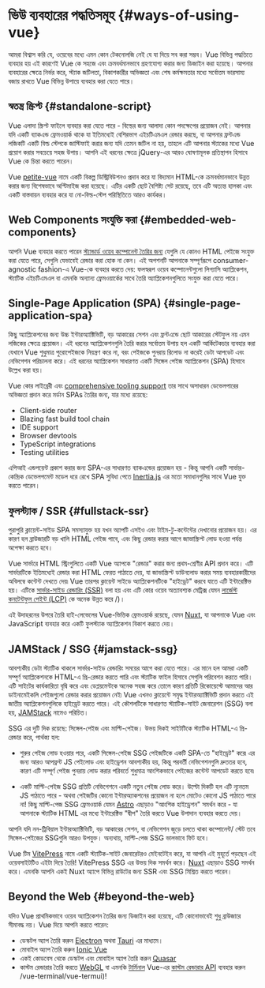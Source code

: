 # ভিউ ব্যবহারের পদ্ধতিসমূহ {#ways-of-using-vue}

আমরা বিশ্বাস করি যে, ওয়েবের মধ্যে এমন কোন টেকনোলজি নেই যে যা দিয়ে সব করা সম্ভব। Vue বিভিন্ন পদ্ধতিতে ব্যবহার হয় এই কারণেই Vue কে সহজে এবং ক্রমবর্ধমানভাবে গ্রহণযোগ্য করার জন্য ডিজাইন করা হয়েছে। আপনার ব্যবহারের ক্ষেত্রে নির্ভর করে, স্ট্যাক জটিলতা, বিকাশকারীর অভিজ্ঞতা এবং শেষ কর্মক্ষমতার মধ্যে সর্বোত্তম ভারসাম্য বজায় রাখতে Vue বিভিন্ন উপায়ে ব্যবহার করা যেতে পারে।
## স্বতন্ত্র স্ক্রিপ্ট {#standalone-script}

Vue এলাদা স্ক্রিপ্ট ফাইলে ব্যবহার করা যেতে পারে - বিল্ডের জন্য আলাদা কোন পদক্ষেপের প্রয়োজন নেই। আপনার যদি একটি ব্যাকএন্ড ফ্রেমওয়ার্ক থাকে যা ইতিমধ্যেই বেশিরভাগ এইচটিএমএল রেন্ডার করছে, বা আপনার ফ্রন্টএন্ড লজিকটি একটি বিল্ড স্টেপকে জাস্টিফাই করার জন্য যদি তেমন জটিল না হয়, তাহলে এটি আপনার স্ট্যাকের মধ্যে Vue প্রয়োগ করার সবচেয়ে সহজ উপায়। আপনি এই ধরনের ক্ষেত্রে jQuery-এর আরও ঘোষণামূলক প্রতিস্থাপন হিসাবে Vue কে চিন্তা করতে পারেন।

Vue [petite-vue](https://github.com/vuejs/petite-vue) নামে একটি বিকল্প ডিস্ট্রিবিউশনও প্রদান করে যা বিদ্যমান HTML-কে ক্রমবর্ধমানভাবে উন্নত করার জন্য বিশেষভাবে অপ্টিমাইজ করা হয়েছে। এটির একটি ছোট বৈশিষ্ট্য সেট রয়েছে, তবে এটি অত্যন্ত হালকা এবং একটি বাস্তবায়ন ব্যবহার করে যা নো-বিল্ড-স্টেপ পরিস্থিতিতে আরও কার্যকর। 

## Web Components সংযুক্তি করা {#embedded-web-components}

আপনি Vue ব্যবহার করতে পারেন [স্ট্যান্ডার্ড ওয়েব কম্পোনেন্ট তৈরির জন্য](/guide/extras/web-components) যেগুলি যে কোনও HTML পেইজে সংযুক্ত করা যেতে পারে, সেগুলি যেভাবেই রেন্ডার করা হোক না কেন। এই অপশনটি আপনাকে সম্পূর্ণরূপে consumer-agnostic fashion-এ  Vue-কে ব্যবহার করতে দেয়: ফলস্বরূপ ওয়েব কম্পোনেন্টগুলো লিগ্যাসি অ্যাপ্লিকেশন, স্ট্যাটিক এইচটিএমএল বা এমনকি অন্যান্য ফ্রেমওয়ার্কের সাথে তৈরি অ্যাপ্লিকেশনগুলিতে সংযুক্ত করা যেতে পারে।

## Single-Page Application (SPA) {#single-page-application-spa}

কিছু অ্যাপ্লিকেশনের জন্য উচ্চ ইন্টারঅ্যাক্টিভিটি, বড় আকারের সেশন এবং ফ্রন্টএন্ডে ছোট আকারের স্টেটফুল নয় এমন লজিকের ক্ষেত্রে প্রয়োজন। এই ধরনের অ্যাপ্লিকেশনগুলি তৈরি করার সর্বোত্তম উপায় হল একটি আর্কিটেকচার ব্যবহার করা যেখানে Vue শুধুমাত্র পুরোপেইজকে নিয়ন্ত্রণ করে না, বরং পেইজকে পুনরায় রিলোড না করেই ডেটা আপডেট এবং নেভিগেশন পরিচালনা করে। এই ধরনের অ্যাপ্লিকেশন সাধারণত একটি সিঙ্গেল পেইজ অ্যাপ্লিকেশন (SPA) হিসাবে উল্লেখ করা হয়।

Vue কোর লাইব্রেরী এবং [comprehensive tooling support](/guide/scaling-up/tooling) তার সাথে অসাধারন ডেভেলপারের অভিজ্ঞতা প্রদান করে মর্ডান SPAs তৈরির জন্য, যার মধ্যে রয়েছে:

- Client-side router
- Blazing fast build tool chain
- IDE support
- Browser devtools
- TypeScript integrations
- Testing utilities

এপিআই এন্ডপয়েন্ট প্রকাশ করার জন্য SPA-এর সাধারণত ব্যাকএন্ডের প্রয়োজন হয় - কিন্তু আপনি একটি সার্ভার-কেন্দ্রিক ডেভেলপমেন্ট মডেল ধরে রেখে SPA সুবিধা পেতে [Inertia.js](https://inertiajs.com) এর মতো সমাধানগুলির সাথে Vue যুক্ত করতে পারেন।

## ফুলস্ট্যাক / SSR {#fullstack-ssr}

পুরাপুরি  ক্লায়েন্ট-সাইড SPA সমস্যাযুক্ত হয় যখন অ্যাপটি এসইও এবং টাইম-টু-কন্টেন্টের দেখানোর প্রয়োজন হয়। এর কারণ হল ব্রাউজারটি বড় খালি HTML পেইজ পাবে, এবং কিছু রেন্ডার করার আগে জাভাস্ক্রিপ্ট লোড হওয়া পর্যন্ত অপেক্ষা করতে হবে।

Vue সার্ভারে HTML স্ট্রিংগুলিতে একটি Vue অ্যাপকে "রেন্ডার" করার জন্য প্রথম-শ্রেণীর API প্রদান করে। এটি সার্ভারটিকে ইতিমধ্যেই রেন্ডার করা HTML ফেরত পাঠাতে দেয়, যা জাভাস্ক্রিপ্ট ডাউনলোড করার সময়  ব্যবহারকারীদের অবিলম্বে কন্টেন্ট দেখতে দেয়৷ Vue তারপর ক্লায়েন্ট সাইডে অ্যাপ্লিকেশনটিকে "হাইড্রেট" করবে যাতে এটি ইন্টারেক্টিভ হয়। এটিকে [সার্ভার-সাইড রেন্ডারিং (SSR)](/guide/scaling-up/ssr) বলা হয় এবং এটি কোর ওয়েব অত্যাবশ্যক মেট্রিক্স যেমন [লার্জেস্ট কনটেন্টফুল পেইন্ট (LCP)](https://web.dev/lcp) কে অনেক উন্নত করে /)।

এই উদাহরনের উপরে তৈরি হাই-লেভেলের Vue-ভিত্তিক ফ্রেমওয়ার্ক রয়েছে, যেমন [Nuxt](https://nuxt.com/), যা আপনাকে Vue এবং JavaScript ব্যবহার করে একটি ফুলস্ট্যাক অ্যাপ্লিকেশন বিকাশ করতে দেয়।

## JAMStack / SSG {#jamstack-ssg}

আবশ্যকীয়  ডেটা স্ট্যাটিক থাকলে সার্ভার-সাইড রেন্ডারিং সময়ের আগে করা যেতে পারে। এর মানে হল আমরা একটি সম্পূর্ণ অ্যাপ্লিকেশনকে HTML-এ প্রি-রেন্ডার করতে পারি এবং স্ট্যাটিক ফাইল হিসাবে সেগুলি পরিবেশন করতে পারি। এটি সাইটের কার্যকারিতা বৃদ্বি করে এবং ডেপ্লয়মেন্টকে অনেক সহজ করে তোলে কারণ প্রতিটি রিকোয়েস্টে আমাদের আর ডাইনামেইকলি পেইজগুলো রেন্ডার করার প্রয়োজন নেই৷ Vue এখনও ক্লায়েন্টে সমৃদ্ধ ইন্টারঅ্যাক্টিভিটি প্রদান করতে এই জাতীয় অ্যাপ্লিকেশনগুলিকে হাইড্রেট করতে পারে। এই কৌশলটিকে সাধারণত স্ট্যাটিক-সাইট জেনারেশন (SSG) বলা হয়, [JAMStack](https://jamstack.org/what-is-jamstack/) নামেও পরিচিত।

SSG এর দুটি দিক রয়েছে: সিঙ্গেল-পেইজ এবং মাল্টি-পেইজ। উভয় দিকই সাইটটিকে স্ট্যাটিক HTML-এ প্রি-রেন্ডার করে, পার্থক্য হল:

- শুরুর পেইজ লোড হওয়ার পরে, একটি সিঙ্গেল-পেইজ SSG পেইজটিকে একটি SPA-তে "হাইড্রেট" করে৷ এর জন্য আরও আপফ্রন্ট JS পেইলোড এবং হাইড্রেশন আবশ্যকীয় হয়, কিন্তু পরবর্তী নেভিগেশনগুলি দ্রুততর হবে, কারণ এটি সম্পূর্ণ পেইজ পুনরায় লোড করার পরিবর্তে শুধুমাত্র আংশিকভাবে পেইজের কন্টেন্ট আপডেট করতে হবে৷ 

- একটি মাল্টি-পেইজ SSG প্রতিটি নেভিগেশনে একটি নতুন পেইজ লোড করে। উল্টো দিকটি হল এটি ন্যূনতম JS পাঠাতে পারে - অথবা পেইজটির কোনো ইন্টারঅ্যাকশনের প্রয়োজন না হলে মোটেও কোনো JS পাঠাতে পারে না! কিছু মাল্টি-পেজ SSG ফ্রেমওয়ার্ক যেমন [Astro](https://astro.build/) এছাড়াও "আংশিক হাইড্রেশন" সমর্থন করে - যা আপনাকে স্ট্যাটিক HTML এর মধ্যে ইন্টারেক্টিভ "দ্বীপ" তৈরি করতে Vue উপাদান ব্যবহার করতে দেয়।

আপনি যদি নন-ট্রিবিয়াল ইন্টারঅ্যাক্টিভিটি, বড় আকারের সেশন, বা নেভিগেশন জুড়ে চলতে থাকা কম্পোনেন্ট/ স্টেট তবে সিঙ্গেল-পেইজের SSGগুলি আরও উপযুক্ত। অন্যথায়, মাল্টি-পেজ SSG ভালভাবে ফিট হবে।

Vue টিম [VitePress](https://vitepress.vuejs.org/) নামে একটি স্ট্যাটিক-সাইট জেনারেটরও মেইনটেইন করে, যা আপনি এই মুহূর্তে পড়ছেন এই ওয়েবসাইটটিও এইটা দিয়ে তৈরি! VitePress SSG এর উভয় দিক সমর্থন করে। [Nuxt](https://nuxt.com/) এছাড়াও SSG সমর্থন করে। এমনকি আপনি একই Nuxt অ্যাপে বিভিন্ন রাউটের জন্য SSR এবং SSG মিশ্রিত করতে পারেন।

## Beyond the Web {#beyond-the-web}

যদিও Vue প্রাথমিকভাবে ওয়েব অ্যাপ্লিকেশন তৈরির জন্য ডিজাইন করা হয়েছে, এটি কোনোভাবেই শুধু ব্রাউজারে সীমাবদ্ধ নয়। Vue দিয়ে আপনি করতে পারেন:
- ডেস্কটপ অ্যাপ তৈরি করুন [Electron](https://www.electronjs.org/) অথবা [Tauri](https://tauri.studio/en/) এর মাধ্যমে।
- মোবাইল অ্যাপ তৈরি করুন [Ionic Vue](https://ionicframework.com/docs/vue/overview)
- একই কোডবেস থেকে ডেস্কটপ এবং মোবাইল অ্যাপ তৈরি করুন [Quasar](https://quasar.dev/) 
- কাস্টম রেন্ডারার তৈরি করতে [WebGL](https://troisjs.github.io/) বা এমনকি [টার্মিনাল](https://github.com)  Vue-এর [কাস্টম রেন্ডারার API](/api/custom-renderer) ব্যবহার করুন /vue-terminal/vue-termui)!
